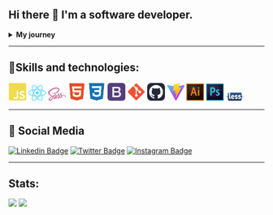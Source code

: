 ## Hi there 👋 I'm a software developer.

<details>
  <summary><b>My journey</b></summary>
    <h3><em>"You are on your way home without a worry on your mind when you suddenly see a monster lurking along the way. You're in trouble since there is only one road leading home."</em></h3>
    
    
  This is the description to a game called _Monster Road_ that came in the __Casio FX-750p__ personal computer.

  Around 20 years ago, I was starting high school and one of my uncles came to me and said "I have a gift for you". He gave me this thing. A thing of beauty and awe for me. Been like I was, from a small town in The Andes mountains of Venezuela, I had never been in touch with a programable hardware before. I fell in love with the device right away. 

  With its 27KB ROM memory, a 4KB RAM memory card and a one line 24 characters long LCD with no backlight, I felt I could do anything with it. It came with a great manual that it was more like book for learning BASIC programming language. With it I programmed a Yu-Gi-Oh duel points tracker, an average calculator for my high school grades and a program to track the position of La Liga football teams (I'm a huge Real Madrid fan, Hala Madrid!). 

  That was my introduction to programming. From there the passion kind of fade out. I went to college and studied Physics (another of my passions), worked as a teacher and started a family.

  I was able to leave Venezuela with my family in 2021. Then I started my journey to become a Web developer. I am now fulfilling the dream to write code for a living using technologies like HTML, CSS and JavaScript, React, Bootstrap, LESS, SASS and Git/Github.

  If you got this far make sure to contact me. I am always available for new experiences in this wonderful world of technology.
</details>

<hr>
<h2>🧰Skills and technologies:</h2>
<p>
<img src="./assets/javascript-colored.svg" width="35px" alt="JavaScript" />
<img src="./assets/react-logo.svg" width="35px" alt="React" />
<img src="./assets/Sass_logo.svg" width="35px" alt="React" />
<img src="./assets/html5-colored.svg" width="35px" alt="HTML" />
<img src="./assets/css3-colored.svg" width="35px" alt="CSS" />
<img src="./assets/bootstrap.svg" width="35px" alt="Bootstrap" />
<img src="./assets/git.svg" width="35px" alt="Git" />
<img src="./assets/github-dark.svg" width="35px" alt="Github" />
<img src="./assets/vitejs.svg" width="35px" alt="Github" />
<img src="./assets/illustrator-2019.svg" width="35px" alt="illustrator" />
<img src="./assets/photoshop-logo.svg" width="35px" alt="photoshop" />
<img src="./assets/LESS-logo.svg" width="35px" alt="Less" />
</p>
<hr>

<h2>📱 Social Media </h2>


[![Linkedin Badge](https://img.shields.io/badge/-khisus19-blue?style=flat-square&logo=Linkedin&logoColor=white&link=https://www.linkedin.com/in/khisus19/)](https://www.linkedin.com/in/khisus19/) 
[![Twitter Badge](https://img.shields.io/badge/khisus19-1ca0f1?style=flat-square&labelColor=1ca0f1&logo=twitter&logoColor=white&link=https://twitter.com/khisus19)](https://twitter.com/khisus19) 
[![Instagram Badge](https://img.shields.io/badge/-khisus19-E4405F?style=flat-square&logo=instagram&logoColor=white&link=https://www.instagram.com/khisus19)](https://www.instagram.com/khisus19) 
<hr>

<h2>Stats:</h2>
<img src="https://github-readme-stats.vercel.app/api?username=khisus19" />
<img src="https://github-profile-summary-cards.vercel.app/api/cards/profile-details?username=khisus19&theme=vue" />





<!--
**khisus19/khisus19** is a ✨ _special_ ✨ repository because its `README.md` (this file) appears on your GitHub profile.

Here are some ideas to get you started:

- 🔭 I’m currently working on ...
- 🌱 I’m currently learning ...
- 👯 I’m looking to collaborate on ...
- 🤔 I’m looking for help with ...
- 💬 Ask me about ...
- 📫 How to reach me: ...
- 😄 Pronouns: ...
- ⚡ Fun fact: ...
-->
